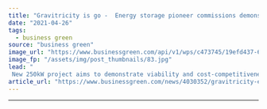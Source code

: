 ```yaml
---
title: "Gravitricity is go -  Energy storage pioneer commissions demonstration project"
date: "2021-04-26"
tags: 
  - business green
source: "business green"
image_url: "https://www.businessgreen.com/api/v1/wps/c473745/19efd437-6e7b-46be-9b0e-fdba9ecf619f/1/GRAVITRICITY-TOWER-INSTALL-LEITH-584-185x114.jpg"
image_fp: "/assets/img/post_thumbnails/83.jpg"
lead: "
 New 250kW project aims to demonstrate viability and cost-competitiveness of gravity-based energy storage system ..."
article_url: "https://www.businessgreen.com/news/4030352/gravitricity-energy-storage-pioneer-commissions-demonstration-project"
---
```


---
